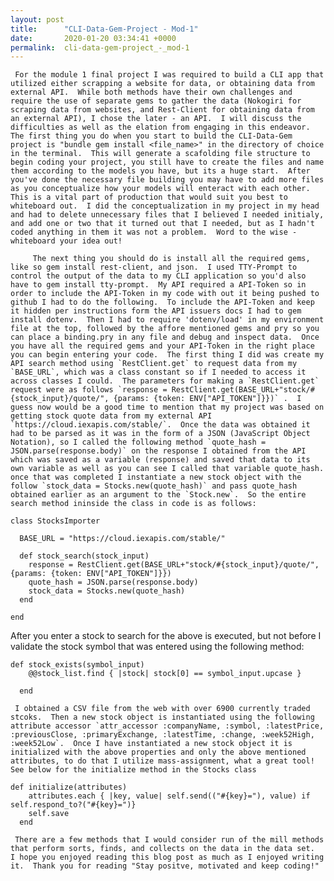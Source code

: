 ```yaml
---
layout: post
title:      "CLI-Data-Gem-Project - Mod-1"
date:       2020-01-20 03:34:41 +0000
permalink:  cli-data-gem-project_-_mod-1
---
```


     For the module 1 final project I was required to build a CLI app that utilized either scrapping a website for data, or obtaining data from external API.  While both methods have their own challenges and require the use of separate gems to gather the data (Nokogiri for scraping data from websites, and Rest-Client for obtaining data from an external API), I chose the later - an API.  I will discuss the difficulties as well as the elation from engaging in this endeavor.  The first thing you do when you start to build the CLI-Data-Gem project is "bundle gem install <file_name>" in the directory of choice in the terminal.  This will generate a scafolding file structure to begin coding your project, you still have to create the files and name them according to the models you have, but its a huge start.  After you've done the necessary file building you may have to add more files as you conceptualize how your models will enteract with each other.  This is a vital part of production that would suit you best to whiteboard out.  I did the conceptualization in my project in my head and had to delete unnecessary files that I believed I needed initialy, and add one or two that it turned out that I needed, but as I hadn't coded anything in them it was not a problem.  Word to the wise - whiteboard your idea out!  
		 
		 The next thing you should do is install all the required gems, like so gem install rest-client, and json.  I used TTY-Prompt to control the output of the data to my CLI application so you'd also have to gem install tty-prompt.  My API required a API-Token so in order to include the API-Token in my code with out it being pushed to github I had to do the following.  To include the API-Token and keep it hidden per instructions form the API issuers docs I had to gem install dotenv.  Then I had to require 'dotenv/load' in my environment file at the top, followed by the affore mentioned gems and pry so you can place a binding.pry in any file and debug and inspect data.  Once you have all the required gems and your API-Token in the right place you can begin entering your code.  The first thing I did was create my API search method using `RestClient.get` to request data from my `BASE_URL`, which was a class constant so if I needed to access it across classes I could.  The parameters for making a `RestClient.get` request were as follows `response = RestClient.get(BASE_URL+"stock/#{stock_input}/quote/", {params: {token: ENV["API_TOKEN"]}})` .  I guess now would be a good time to mention that my project was based on getting stock quote data from my external API `https://cloud.iexapis.com/stable/`.  Once the data was obtained it had to be parsed as it was in the form of a JSON (JavaScript Object Notation), so I called the following method `quote_hash = JSON.parse(response.body)` on the response I obtained from the API which was saved as a variable (response) and saved that data to its own variable as well as you can see I called that variable quote_hash.  once that was completed I instantiate a new stock object with the follow `stock_data = Stocks.new(quote_hash)` and pass quote_hash obtained earlier as an argument to the `Stock.new`.  So the entire search method ininside the class in code is as follows:
```
class StocksImporter

  BASE_URL = "https://cloud.iexapis.com/stable/"

  def stock_search(stock_input)
    response = RestClient.get(BASE_URL+"stock/#{stock_input}/quote/", {params: {token: ENV["API_TOKEN"]}})
    quote_hash = JSON.parse(response.body)
    stock_data = Stocks.new(quote_hash)
  end

end
```

After you enter a stock to search for the above is executed, but not before I validate the stock symbol that was entered using the following method:
```
def stock_exists(symbol_input)
    @@stock_list.find { |stock| stock[0] == symbol_input.upcase }
    
  end
```

     I obtained a CSV file from the web with over 6900 currently traded stcoks.  Then a new stock object is instantiated using the following attribute accessor `attr_accessor :companyName, :symbol, :latestPrice, :previousClose, :primaryExchange, :latestTime, :change, :week52High, :week52Low`.  Once I have instantiated a new stock object it is initialized with the above properties and only the above mentioned attributes, to do that I utilize mass-assignment, what a great tool!  See below for the initialize method in the Stocks class 
```
def initialize(attributes)
    attributes.each { |key, value| self.send(("#{key}="), value) if self.respond_to?("#{key}=")}
    self.save
  end
```
     There are a few methods that I would consider run of the mill methods that perform sorts, finds, and collects on the data in the data set.  I hope you enjoyed reading this blog post as much as I enjoyed writing it.  Thank you for reading "Stay positve, motivated and keep coding!"
